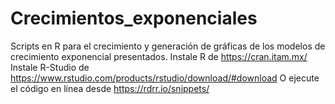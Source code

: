 # Crecimientos_exponenciales
Scripts en R para el crecimiento y generación de gráficas de los modelos de crecimiento exponencial presentados.
Instale R de https://cran.itam.mx/
Instale R-Studio de https://www.rstudio.com/products/rstudio/download/#download
O ejecute el código en línea desde https://rdrr.io/snippets/
